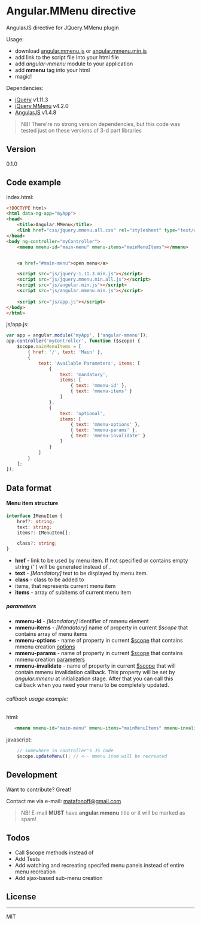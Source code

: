 # Angular.MMenu directive

AngularJS directive for JQuery.MMenu plugin

Usage:

  - download [angular.mmenu.js] or [angular.mmenu.min.js] 
  - add link to the script file into your html file
  - add _angular-mmenu_ module to your application 
  - add **mmenu** tag into your html
  - magic!
  
Dependencies:

  - [jQuery] v1.11.3
  - [jQuery.MMenu] v4.2.0
  - [AngularJS] v1.4.8

> NB! There're no strong version dependencies, but this code was tested just on these versions of 3-d part libraries

## Version
0.1.0

## Code example

index.html:
```html
<!DOCTYPE html>
<html data-ng-app="myApp">
<head>
    <title>Angular.MMenu</title>
    <link href="css/jquery.mmenu.all.css" rel="stylesheet" type="text/css" />
</head>
<body ng-controller="myController">
    <mmenu mmenu-id="main-menu" mmenu-items="mainMenuItems"></mmenu>


    <a href="#main-menu">open menu</a>

    <script src="js/jquery-1.11.3.min.js"></script>
    <script src="js/jquery.mmenu.min.all.js"></script>
    <script src="js/angular.min.js"></script>
    <script src="js/angular.mmenu.min.js"></script>
    
    <script src="js/app.js"></script>
</body>
</html>
```

js/app.js:
```js
var app = angular.module('myApp', ['angular-mmenu']);
app.controller('myController', function ($scope) {
    $scope.mainMenuItems = [
        { href: '/', text: 'Main' },
        {
            text: 'Available Parameters', items: [
                {
                    text: 'mandatory',
                    items: [
                        { text: 'mmenu-id' },
                        { text: 'mmenu-items' }
                    ]
                },
                {
                    text: 'optional',
                    items: [
                        { text: 'mmenu-options' },
                        { text: 'mmenu-params' },
                        { text: 'mmenu-invalidate' }
                    ]
                }
            ]
        }
    ];
});
```

## Data format

#### Menu item structure

```ts
interface IMenuItem {
    href?: string;          
    text: string;
    items?: IMenuItem[];

    class?: string;
}
```
 - **href** - link to be used by menu item. If not specified or contains empty string ('') <span /> will be generated instead of <a />.
 - **text** - _[Mandatory]_ text to be displayed by menu item.
 - **class** - class to be added to <li /> items, that represents current menu item
 - **items** - array of subitems of current menu item
 
##### <mmenu /> parameters
 - **mmenu-id** - _[Mandatory]_ identifier of mmenu element
 - **mmenu-items** - _[Mandatory]_ name of property in current _$scope_ that contains array of menu items
 - **mmenu-options** - name of property in current [$scope] that contains mmenu creation [options]
 - **mmenu-params** - name of property in current [$scope] that contains mmenu creation [parameters]
 - **mmenu-invalidate** - name of property in current [$scope] that will contain mmenu invalidation callback. This property will be set by _angular.mmenu_ at initialization stage. After that you can call this callback when you need your menu to be completely updated.
  
 ###### callback usage example:

html:
```html
   <mmenu mmenu-id="main-menu" mmenu-items="mainMenuItems" mmenu-invalidate="updateMenu"></mmenu>
```

javascript:
```js
    // somewhere in controller's JS code
    $scope.updateMenu(); // <-- mmenu item will be recreated
```


## Development

Want to contribute? Great!

Contact me via e-mail: matafonoff@gmail.com
> NB! E-mail **MUST** have **angular.mmenu** title or it will be marked as spam!

## Todos

 - Call $scope methods instead of 
 - Add Tests
 - Add watching and recreating specifed menu panels instead of entire menu recreation
 - Add ajax-based sub-menu creation

## License
----
MIT

   [jQuery]: <http://jquery.com>
   [AngularJS]: <http://angularjs.org>
   [jQuery.MMenu]: <http://mmenu.frebsite.nl/>
   [options]: <http://mmenu.frebsite.nl/documentation/options/>   
   [parameters]: <http://mmenu.frebsite.nl/documentation/options/configuration.html>
   [$scope]: <https://docs.angularjs.org/guide/scope>
   [angular.mmenu.js]: <https://raw.githubusercontent.com/matafonoff/angular.mmenu/master/dist/angular.mmenu.js>
   [angular.mmenu.min.js]: <https://raw.githubusercontent.com/matafonoff/angular.mmenu/master/dist/angular.mmenu.min.js>


